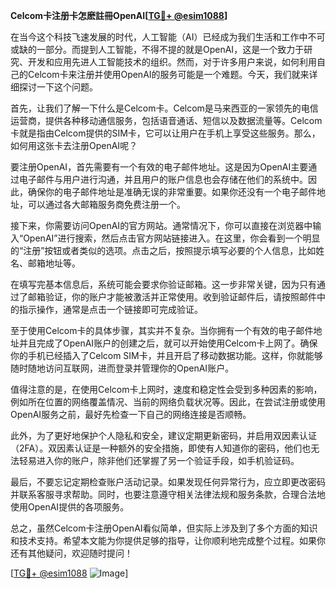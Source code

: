 **Celcom卡注册卡怎麽註冊OpenAI[[TG💪+ @esim1088](https://t.me/s/esim1088)]**

在当今这个科技飞速发展的时代，人工智能（AI）已经成为我们生活和工作中不可或缺的一部分。而提到人工智能，不得不提的就是OpenAI，这是一个致力于研究、开发和应用先进人工智能技术的组织。然而，对于许多用户来说，如何利用自己的Celcom卡来注册并使用OpenAI的服务可能是一个难题。今天，我们就来详细探讨一下这个问题。

首先，让我们了解一下什么是Celcom卡。Celcom是马来西亚的一家领先的电信运营商，提供各种移动通信服务，包括语音通话、短信以及数据流量等。Celcom卡就是指由Celcom提供的SIM卡，它可以让用户在手机上享受这些服务。那么，如何用这张卡去注册OpenAI呢？

要注册OpenAI，首先需要有一个有效的电子邮件地址。这是因为OpenAI主要通过电子邮件与用户进行沟通，并且用户的账户信息也会存储在他们的系统中。因此，确保你的电子邮件地址是准确无误的非常重要。如果你还没有一个电子邮件地址，可以通过各大邮箱服务商免费注册一个。

接下来，你需要访问OpenAI的官方网站。通常情况下，你可以直接在浏览器中输入“OpenAI”进行搜索，然后点击官方网站链接进入。在这里，你会看到一个明显的“注册”按钮或者类似的选项。点击之后，按照提示填写必要的个人信息，比如姓名、邮箱地址等。

在填写完基本信息后，系统可能会要求你验证邮箱。这一步非常关键，因为只有通过了邮箱验证，你的账户才能被激活并正常使用。收到验证邮件后，请按照邮件中的指示操作，通常是点击一个链接即可完成验证。

至于使用Celcom卡的具体步骤，其实并不复杂。当你拥有一个有效的电子邮件地址并且完成了OpenAI账户的创建之后，就可以开始使用Celcom卡上网了。确保你的手机已经插入了Celcom SIM卡，并且开启了移动数据功能。这样，你就能够随时随地访问互联网，进而登录并管理你的OpenAI账户。

值得注意的是，在使用Celcom卡上网时，速度和稳定性会受到多种因素的影响，例如所在位置的网络覆盖情况、当前的网络负载状况等。因此，在尝试注册或使用OpenAI服务之前，最好先检查一下自己的网络连接是否顺畅。

此外，为了更好地保护个人隐私和安全，建议定期更新密码，并启用双因素认证（2FA）。双因素认证是一种额外的安全措施，即使有人知道你的密码，他们也无法轻易进入你的账户，除非他们还掌握了另一个验证手段，如手机验证码。

最后，不要忘记定期检查账户活动记录。如果发现任何异常行为，应立即更改密码并联系客服寻求帮助。同时，也要注意遵守相关法律法规和服务条款，合理合法地使用OpenAI提供的各项服务。

总之，虽然Celcom卡注册OpenAI看似简单，但实际上涉及到了多个方面的知识和技术支持。希望本文能为你提供足够的指导，让你顺利地完成整个过程。如果你还有其他疑问，欢迎随时提问！

[[TG💪+ @esim1088](https://t.me/s/esim1088) ![Image](https://i.postimg.cc/4NQfJmqS/Snipaste-2025-05-13-00-14-12.png)]